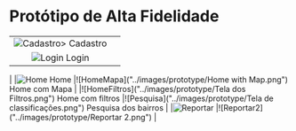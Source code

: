 # Protótipo de Alta Fidelidade

| | |
|:-------------------------:|:-------------------------:|
|![Cadastro](../images/prototype/Cadastro.png)>  Cadastro
|![Login](../images/prototype/Login.png) Login
|
|![Home](../images/prototype/Home.png) Home
|![HomeMapa]("../images/prototype/Home with Map.png") Home com Mapa
|
|![HomeFiltros]("../images/prototype/Tela dos Filtros.png") Home com filtros
|![Pesquisa]("../images/prototype/Tela de classificações.png") Pesquisa dos bairros
|
|![Reportar](../images/prototype/Reportar.png)
|![Reportar2]("../images/prototype/Reportar 2.png")
|
